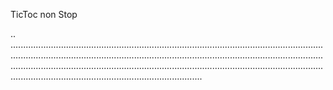 TicToc non Stop

..
................................................................................................................................................................................................................................................................................................................................................................................................................................................................
